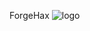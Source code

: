 ForgeHax
![logo](https://github.com/ug50/ForgeHax/assets/88290114/9dc5a948-4c85-4ac9-909c-251d45e88db1)

